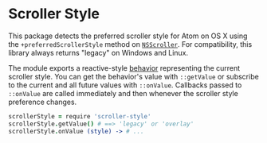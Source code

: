 # Scroller Style

This package detects the preferred scroller style for Atom on OS X using the
`+preferredScrollerStyle` method on [`NSScroller`][ns-scroller]. For
compatibility, this library always returns "legacy" on Windows and Linux.

The module exports a reactive-style [behavior][emissary] representing the
current scroller style. You can get the behavior's value with `::getValue` or
subscribe to the current and all future values with `::onValue`. Callbacks
passed to `::onValue` are called immediately and then whenever the scroller
style preference changes.

```coffee
scrollerStyle = require 'scroller-style'
scrollerStyle.getValue() # ==> 'legacy' or 'overlay'
scrollerStyle.onValue (style) -> # ...
```

[ns-scroller]: https://developer.apple.com/library/mac/documentation/Cocoa/Reference/ApplicationKit/Classes/NSScroller_Class/Reference/Reference.html
[emissary]: https://github.com/atom/emissary
